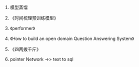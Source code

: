 1. 模型蒸馏

2. 《时间梳理预训练模型》

3. 《performer》

4. 《How to build an open domain Question Answering System》

5. 《四两拨千斤》

6. pointer Network ->> text to sql